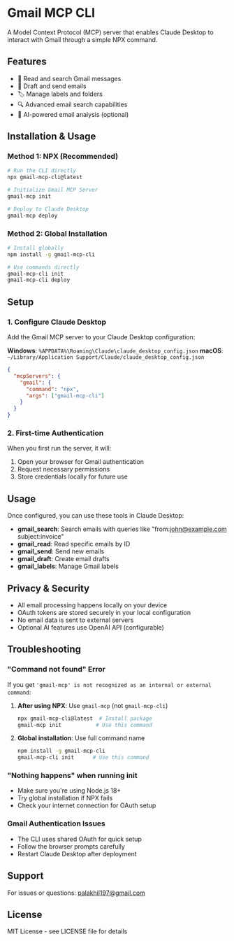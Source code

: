 # Gmail MCP CLI

A Model Context Protocol (MCP) server that enables Claude Desktop to interact with Gmail through a simple NPX command.

## Features

- 📧 Read and search Gmail messages
- 📝 Draft and send emails
- 🏷️ Manage labels and folders
- 🔍 Advanced email search capabilities
- 🤖 AI-powered email analysis (optional)

## Installation & Usage

### Method 1: NPX (Recommended)
```bash
# Run the CLI directly
npx gmail-mcp-cli@latest

# Initialize Gmail MCP Server
gmail-mcp init

# Deploy to Claude Desktop
gmail-mcp deploy
```

### Method 2: Global Installation
```bash
# Install globally
npm install -g gmail-mcp-cli

# Use commands directly
gmail-mcp-cli init
gmail-mcp-cli deploy
```

## Setup

### 1. Configure Claude Desktop

Add the Gmail MCP server to your Claude Desktop configuration:

**Windows**: `%APPDATA%\Roaming\Claude\claude_desktop_config.json`
**macOS**: `~/Library/Application Support/Claude/claude_desktop_config.json`

```json
{
  "mcpServers": {
    "gmail": {
      "command": "npx",
      "args": ["gmail-mcp-cli"]
    }
  }
}
```

### 2. First-time Authentication

When you first run the server, it will:
1. Open your browser for Gmail authentication
2. Request necessary permissions
3. Store credentials locally for future use

## Usage

Once configured, you can use these tools in Claude Desktop:

- **gmail_search**: Search emails with queries like "from:john@example.com subject:invoice"
- **gmail_read**: Read specific emails by ID
- **gmail_send**: Send new emails
- **gmail_draft**: Create email drafts
- **gmail_labels**: Manage Gmail labels

## Privacy & Security

- All email processing happens locally on your device
- OAuth tokens are stored securely in your local configuration
- No email data is sent to external servers
- Optional AI features use OpenAI API (configurable)

## Troubleshooting

### "Command not found" Error
If you get `'gmail-mcp' is not recognized as an internal or external command`:

1. **After using NPX**: Use `gmail-mcp` (not `gmail-mcp-cli`)
   ```bash
   npx gmail-mcp-cli@latest  # Install package
   gmail-mcp init           # Use this command
   ```

2. **Global installation**: Use full command name
   ```bash
   npm install -g gmail-mcp-cli
   gmail-mcp-cli init      # Use this command
   ```

### "Nothing happens" when running init
- Make sure you're using Node.js 18+
- Try global installation if NPX fails
- Check your internet connection for OAuth setup

### Gmail Authentication Issues
- The CLI uses shared OAuth for quick setup
- Follow the browser prompts carefully
- Restart Claude Desktop after deployment

## Support

For issues or questions: palakhil197@gmail.com

## License

MIT License - see LICENSE file for details
